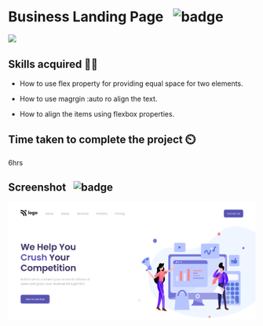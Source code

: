 # Business Landing Page &nbsp; ![badge](https://img.shields.io/badge/HTML%20and%20CSS-Project4-green)

[![](https://img.shields.io/badge/Live-Link-blue)](https://foodrestaurant-landingpage.netlify.app/)

## Skills acquired 👨‍💻

- How to use flex property for providing equal space for two elements.

- How to use magrgin :auto ro align the text.

- How to align the items using flexbox properties.


## Time taken to complete the project ⏲️

6hrs

## Screenshot &nbsp; ![badge](https://img.shields.io/badge/Website-Screenshot-orange)
![project9](./assets/screenshot.png)
